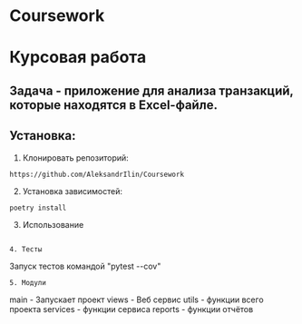 # Coursework
# Курсовая работа 
## Задача - приложение для анализа транзакций, которые находятся в Excel-файле.
## Установка:
1. Клонировать репозиторий:
```
https://github.com/AleksandrIlin/Coursework
```
2. Установка зависимостей: 
```
poetry install
```
3. Использование
```

4. Тесты
```
Запуск тестов командой "pytest --cov"

```
5. Модули
```
main - Запускает проект
views - Веб сервис
utils - функции всего проекта
services - функции сервиса
reports - функции отчётов
```